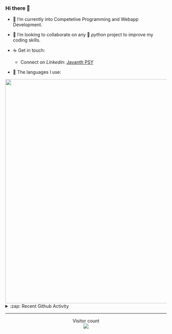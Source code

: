 ### Hi there 👋

- 🌱 I’m currently into Competetive Programming and Webapp Development.

- 👯 I’m looking to collaborate on any :snake: *python* project to improve my coding skills.

- ☕ Get in touch:
  +  Connect on *Linkedin*: [Jayanth PSY](https://www.linkedin.com/in/jayanth-p-b3924812a/)

<!--- ⚡ Fun fact: *Python* is older than *C++* and *Java*. -->

- :memo: The languages I use: 

<img src="https://wakatime.com/share/@j_tesla/149011e6-9106-4535-a236-8e4e71b9551e.png" width="700"/>
<details>
  <summary>:zap: Recent Github Activity</summary>
  
<!--START_SECTION:activity-->
1. ❗️ Opened issue [#78](https://github.com/lttkgp/falcon/issues/78) in [lttkgp/falcon](https://github.com/lttkgp/falcon)
2. 🗣 Commented on [#77](https://github.com/lttkgp/falcon/issues/77) in [lttkgp/falcon](https://github.com/lttkgp/falcon)
3. 🗣 Commented on [#77](https://github.com/lttkgp/falcon/issues/77) in [lttkgp/falcon](https://github.com/lttkgp/falcon)
4. 💪 Opened PR [#77](https://github.com/lttkgp/falcon/pull/77) in [lttkgp/falcon](https://github.com/lttkgp/falcon)
5. ❗️ Opened issue [#76](https://github.com/lttkgp/falcon/issues/76) in [lttkgp/falcon](https://github.com/lttkgp/falcon)
<!--END_SECTION:activity-->

</details>

-----

<p align="center"> 
  Visitor count<br>
  <img src="https://profile-counter.glitch.me/j-tesla/count.svg" />
</p>












<!--
**j-tesla/j-tesla** is a ✨ _special_ ✨ repository because its `README.md` (this file) appears on your GitHub profile.

Here are some ideas to get you started:

- 🔭 I’m currently working on ...
- 🌱 I’m currently learning ...
- 👯 I’m looking to collaborate on ...
- 🤔 I’m looking for help with ...
- 💬 Ask me about ...
- 📫 How to reach me: ...
- 😄 Pronouns: ...
- ⚡ Fun fact: ...
-->

